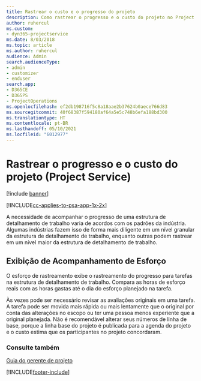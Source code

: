 ```yaml
---
title: Rastrear o custo e o progresso do projeto
description: Como rastrear o progresso e o custo do projeto no Project Service
author: ruhercul
ms.custom:
- dyn365-projectservice
ms.date: 8/03/2018
ms.topic: article
ms.author: ruhercul
audience: Admin
search.audienceType:
- admin
- customizer
- enduser
search.app:
- D365CE
- D365PS
- ProjectOperations
ms.openlocfilehash: ef2db198716f5c8a18aae2b37624b0aece766d83
ms.sourcegitcommit: 40f68387f594180af64a5e5c748b6efa188bd300
ms.translationtype: HT
ms.contentlocale: pt-BR
ms.lasthandoff: 05/10/2021
ms.locfileid: "6012977"
---
```

# <a name="track-project-progress-and-cost-project-service"></a>Rastrear o progresso e o custo do projeto (Project Service)

[!include [banner](../includes/psa-now-project-operations.md)]

[!INCLUDE[cc-applies-to-psa-app-1x-2x](../includes/cc-applies-to-psa-app-1x-2x.md)]

A necessidade de acompanhar o progresso de uma estrutura de detalhamento de trabalho varia de acordos com os padrões da indústria. Algumas indústrias fazem isso de forma mais diligente em um nível granular da estrutura de detalhamento de trabalho, enquanto outras podem rastrear em um nível maior da estrutura de detalhamento de trabalho.  
  
## <a name="effort-tracking-view"></a>Exibição de Acompanhamento de Esforço  
O esforço de rastreamento exibe o rastreamento do progresso para tarefas na estrutura de detalhamento de trabalho. Compara as horas de esforço reais com as horas gastas até o dia do esforço planejado na tarefa.  
  
Às vezes pode ser necessário revisar as avaliações originais em uma tarefa. A tarefa pode ser movida mais rápida ou mais lentamente que o original por conta das alterações no escopo ou ter uma pessoa menos experiente que a original planejada. Não é recomendável alterar seus números de linha de base, porque a linha base do projeto é publicada para a agenda do projeto e o custo estima que os participantes no projeto concordaram.  
  
### <a name="see-also"></a>Consulte também  
 [Guia do gerente de projeto](../psa/project-manager-guide.md)


[!INCLUDE[footer-include](../includes/footer-banner.md)]